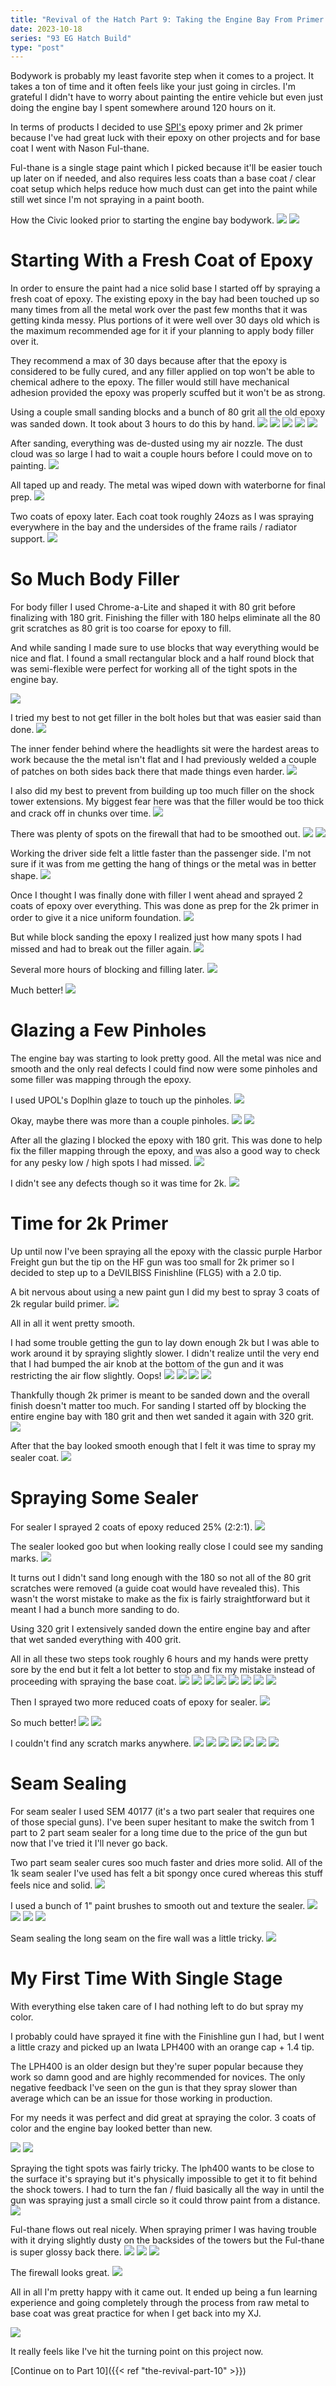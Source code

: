 ```yaml
---
title: "Revival of the Hatch Part 9: Taking the Engine Bay From Primer to Paint and All the Filler Inbetween"
date: 2023-10-18
series: "93 EG Hatch Build"
type: "post"
---
```


Bodywork is probably my least favorite step when it comes to a project. It takes a ton of time and it often feels like your just going in circles. I'm grateful I didn't have to worry about painting the entire vehicle but even just doing the engine bay I spent somewhere around 120 hours on it.

In terms of products I decided to use [SPI's](https://www.southernpolyurethanes.com) epoxy primer and 2k primer because I've had great luck with their epoxy on other projects and for base coat I went with Nason Ful-thane.

Ful-thane is a single stage paint which I picked because it'll be easier touch up later on if needed, and also requires less coats than a base coat / clear coat setup which helps reduce how much dust can get into the paint while still wet since I'm not spraying in a paint booth.

How the Civic looked prior to starting the engine bay bodywork.
![](images/1.jpg)
![](images/2.jpg)

# Starting With a Fresh Coat of Epoxy

In order to ensure the paint had a nice solid base I started off by spraying a fresh coat of epoxy. The existing epoxy in the bay had been touched up so many times from all the metal work over the past few months that it was getting kinda messy. Plus portions of it were well over 30 days old which is the maximum recommended age for it if your planning to apply body filler over it.

They recommend a max of 30 days because after that the epoxy is considered to be fully cured, and any filler applied on top won't be able to chemical adhere to the epoxy. The filler would still have mechanical adhesion provided the epoxy was properly scuffed but it won't be as strong.

Using a couple small sanding blocks and a bunch of 80 grit all the old epoxy was sanded down. It took about 3 hours to do this by hand.
![](images/3.jpg)
![](images/4.jpg)
![](images/5.jpg)
![](images/6.jpg)
![](images/7.jpg)

After sanding, everything was de-dusted using my air nozzle. The dust cloud was so large I had to wait a couple hours before I could move on to painting.
![](images/8.jpg)

All taped up and ready. The metal was wiped down with waterborne for final prep.
![](images/9.jpg)

Two coats of epoxy later. Each coat took roughly 24ozs as I was spraying everywhere in the bay and the undersides of the frame rails / radiator support.
![](images/10.jpg)

# So Much Body Filler

For body filler I used Chrome-a-Lite and shaped it with 80 grit before finalizing with 180 grit. Finishing the filler with 180 helps eliminate all the 80 grit scratches as 80 grit is too coarse for epoxy to fill.

And while sanding I made sure to use blocks that way everything would be nice and flat. I found a small rectangular block and a half round block that was semi-flexible were perfect for working all of the tight spots in the engine bay.

![](images/11.jpg)

I tried my best to not get filler in the bolt holes but that was easier said than done.
![](images/12.jpg)

The inner fender behind where the headlights sit were the hardest areas to work because the the metal isn't flat and I had previously welded a couple of patches on both sides back there that made things even harder.
![](images/13.jpg)

I also did my best to prevent from building up too much filler on the shock tower extensions. My biggest fear here was that the filler would be too thick and crack off in chunks over time.
![](images/14.jpg)

There was plenty of spots on the firewall that had to be smoothed out.
![](images/15.jpg)
![](images/16.jpg)

Working the driver side felt a little faster than the passenger side. I'm not sure if it was from me getting the hang of things or the metal was in better shape.
![](images/17.jpg)

Once I thought I was finally done with filler I went ahead and sprayed 2 coats of epoxy over everything. This was done as prep for the 2k primer in order to give it a nice uniform foundation.
![](images/18.jpg)

But while block sanding the epoxy I realized just how many spots I had missed and had to break out the filler again.
![](images/19.jpg)

Several more hours of blocking and filling later.
![](images/20.jpg)

Much better!
![](images/21.jpg)

# Glazing a Few Pinholes

The engine bay was starting to look pretty good. All the metal was nice and smooth and the only real defects I could find now were some pinholes and some filler was mapping through the epoxy.

I used UPOL's Doplhin glaze to touch up the pinholes.
![](images/23.jpg)

Okay, maybe there was more than a couple pinholes.
![](images/22.jpg)
![](images/24.jpg)

After all the glazing I blocked the epoxy with 180 grit. This was done to help fix the filler mapping through the epoxy, and was also a good way to check for any pesky low / high spots I had missed.
![](images/25.jpg)

I didn't see any defects though so it was time for 2k.
![](images/26.jpg)

# Time for 2k Primer

Up until now I've been spraying all the epoxy with the classic purple Harbor Freight gun but the tip on the HF gun was too small for 2k primer so I decided to step up to a DeVILBISS Finishline (FLG5) with a 2.0 tip.

A bit nervous about using a new paint gun I did my best to spray 3 coats of 2k regular build primer.
![](images/27.jpg)

All in all it went pretty smooth.

I had some trouble getting the gun to lay down enough 2k but I was able to work around it by spraying slightly slower. I didn't realize until the very end that I had bumped the air knob at the bottom of the gun and it was restricting the air flow slightly. Oops!
![](images/28.jpg)
![](images/29.jpg)
![](images/30.jpg)
![](images/31.jpg)

Thankfully though 2k primer is meant to be sanded down and the overall finish doesn't matter too much. For sanding I started off by blocking the entire engine bay with 180 grit and then wet sanded it again with 320 grit.
![](images/32.jpg)

After that the bay looked smooth enough that I felt it was time to spray my sealer coat.
![](images/33.jpg)

# Spraying Some Sealer

For sealer I sprayed 2 coats of epoxy reduced 25% (2:2:1).
![](images/34.jpg)

The sealer looked goo but when looking really close I could see my sanding marks.
![](images/35.jpg)

It turns out I didn't sand long enough with the 180 so not all of the 80 grit scratches were removed (a guide coat would have revealed this). This wasn't the worst mistake to make as the fix is fairly straightforward but it meant I had a bunch more sanding to do.

Using 320 grit I extensively sanded down the entire engine bay and after that wet sanded everything with 400 grit.

All in all these two steps took roughly 6 hours and my hands were pretty sore by the end but it felt a lot better to stop and fix my mistake instead of proceeding with spraying the base coat.
![](images/36.jpg)
![](images/37.jpg)
![](images/38.jpg)
![](images/39.jpg)
![](images/40.jpg)
![](images/41.jpg)
![](images/42.jpg)
![](images/43.jpg)

Then I sprayed two more reduced coats of epoxy for sealer.
![](images/44.jpg)

So much better!
![](images/45.jpg)
![](images/46.jpg)

I couldn't find any scratch marks anywhere.
![](images/47.jpg)
![](images/48.jpg)
![](images/49.jpg)
![](images/50.jpg)
![](images/51.jpg)
![](images/52.jpg)
![](images/53.jpg)

# Seam Sealing

For seam sealer I used SEM 40177 (it's a two part sealer that requires one of those special guns). I've been super hesitant to make the switch from 1 part to 2 part seam sealer for a long time due to the price of the gun but now that I've tried it I'll never go back.

Two part seam sealer cures soo much faster and dries more solid. All of the 1k seam sealer I've used has felt a bit spongy once cured whereas this stuff feels nice and solid.
![](images/54.jpg)

I used a bunch of 1" paint brushes to smooth out and texture the sealer.
![](images/55.jpg)
![](images/56.jpg)
![](images/57.jpg)
![](images/58.jpg)

Seam sealing the long seam on the fire wall was a little tricky.
![](images/59.jpg)

# My First Time With Single Stage

With everything else taken care of I had nothing left to do but spray my color.

I probably could have sprayed it fine with the Finishline gun I had, but I went a little crazy and picked up an Iwata LPH400 with an orange cap + 1.4 tip.

The LPH400 is an older design but they're super popular because they work so damn good and are highly recommended for novices. The only negative feedback I've seen on the gun is that they spray slower than average which can be an issue for those working in production.

For my needs it was perfect and did great at spraying the color. 3 coats of color and the engine bay looked better than new.

![](images/60.jpg)
![](images/61.jpg)

Spraying the tight spots was fairly tricky. The lph400 wants to be close to the surface it's spraying but it's physically impossible to get it to fit behind the shock towers. I had to turn the fan / fluid basically all the way in until the gun was spraying just a small circle so it could throw paint from a distance.
![](images/62.jpg)

Ful-thane flows out real nicely. When spraying primer I was having trouble with it drying slightly dusty on the backsides of the towers but the Ful-thane is super glossy back there.
![](images/63.jpg)
![](images/64.jpg)
![](images/65.jpg)

The firewall looks great.
![](images/66.jpg)

All in all I'm pretty happy with it came out. It ended up being a fun learning experience and going completely through the process from raw metal to base coat was great practice for when I get back into my XJ.

![](images/67.jpg)

It really feels like I've hit the turning point on this project now.

[Continue on to Part 10]({{< ref "the-revival-part-10" >}})
